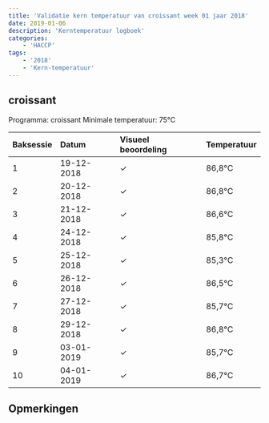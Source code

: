 ```yaml
---
title: 'Validatie kern temperatuur van croissant week 01 jaar 2018'
date: 2019-01-06
description: 'Kerntemperatuur logboek'
categories:
    - 'HACCP'
tags:
    - '2018'
    - 'Kern-temperatuur'
---
```


## croissant

Programma: croissant
Minimale temperatuur: 75°C

| Baksessie | Datum | Visueel beoordeling | Temperatuur |
|:---|:---|:---|:---|
| 1 | 19-12-2018 | &check; | 86,8°C |
| 2 | 20-12-2018 | &check; | 86,8°C |
| 3 | 21-12-2018 | &check; | 86,6°C |
| 4 | 24-12-2018 | &check; | 85,8°C |
| 5 | 25-12-2018 | &check; | 85,3°C |
| 6 | 26-12-2018 | &check; | 86,5°C |
| 7 | 27-12-2018 | &check; | 85,7°C |
| 8 | 29-12-2018 | &check; | 86,8°C |
| 9 | 03-01-2019 | &check; | 85,7°C |
| 10 | 04-01-2019 | &check; | 86,7°C |

## Opmerkingen


